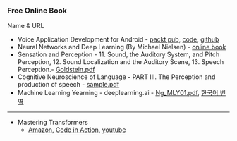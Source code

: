 ### Free Online Book
Name & URL 
* Voice Application Development for Android - [packt pub](https://www.packtpub.com/application-development/voice-application-development-android), [code](https://androidspeechbook.wordpress.com), [github](https://github.com/zoraidacallejas/sandra)
* Neural Networks and Deep Learning (By Michael Nielsen) - [online book](http://neuralnetworksanddeeplearning.com)  
* Sensation and Perception - 11. Sound, the Auditory System, and Pitch Perception, 12. Sound Localization and the Auditory Scene, 13. Speech Perception.- [Goldstein.pdf](http://zhenilo.narod.ru/main/students/Goldstein.pdf) 
* Cognitive Neuroscience of Language - PART III. The Perception and production of speech - [sample.pdf](http://samples.sainsburysebooks.co.uk/9781317653165_sample_787341.pdf) 
* Machine Learning Yearning - deeplearning.ai - [Ng_MLY01.pdf](https://d2wvfoqc9gyqzf.cloudfront.net/content/uploads/2018/09/Ng-MLY01-13.pdf), [한국어 번역](https://github.com/deep-diver/Machine-Learning-Yearning-Korean-Translation)

---
* Mastering Transformers 
  - [Amazon](https://www.amazon.com/Mastering-Transformers-state-art-processing/dp/1801077657), [Code in Action](https://bit.ly/3i4vFzJ), [youtube](https://www.youtube.com/watch?v=umhvN8MoyEg&list=PLeLcvrwLe185KjnLVOnoSmXISqmiavdbp)


